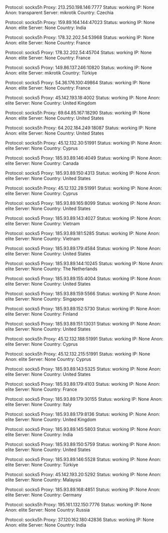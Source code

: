 Protocol: socks5h
Proxy: 213.250.198.146:7777
Status: working
IP: None
Anon: transparent
Server: mikrotik
Country: Czechia

Protocol: socks5h
Proxy: 159.89.164.144:47023
Status: working
IP: None
Anon: elite
Server: None
Country: India

Protocol: socks5h
Proxy: 178.32.202.54:53968
Status: working
IP: None
Anon: elite
Server: None
Country: France

Protocol: socks5
Proxy: 178.32.202.54:45704
Status: working
IP: None
Anon: elite
Server: None
Country: France

Protocol: socks5
Proxy: 149.86.137.246:10820
Status: working
IP: None
Anon: elite
Server: mikrotik
Country: Türkiye

Protocol: socks5
Proxy: 54.36.176.100:49864
Status: working
IP: None
Anon: elite
Server: None
Country: France

Protocol: socks5
Proxy: 45.142.193.18:4002
Status: working
IP: None
Anon: elite
Server: None
Country: United Kingdom

Protocol: socks5h
Proxy: 69.64.85.167:18290
Status: working
IP: None
Anon: elite
Server: None
Country: United States

Protocol: socks5h
Proxy: 64.202.184.249:18087
Status: working
IP: None
Anon: elite
Server: None
Country: United States

Protocol: socks5h
Proxy: 45.12.132.30:51991
Status: working
IP: None
Anon: elite
Server: None
Country: Cyprus

Protocol: socks5
Proxy: 185.93.89.146:4049
Status: working
IP: None
Anon: elite
Server: None
Country: Canada

Protocol: socks5
Proxy: 185.93.89.150:4313
Status: working
IP: None
Anon: elite
Server: None
Country: United States

Protocol: socks5h
Proxy: 45.12.132.28:51991
Status: working
IP: None
Anon: elite
Server: None
Country: Cyprus

Protocol: socks5
Proxy: 185.93.89.165:8099
Status: working
IP: None
Anon: elite
Server: None
Country: United States

Protocol: socks5
Proxy: 185.93.89.143:4027
Status: working
IP: None
Anon: elite
Server: None
Country: Vietnam

Protocol: socks5
Proxy: 185.93.89.181:5285
Status: working
IP: None
Anon: elite
Server: None
Country: Vietnam

Protocol: socks5
Proxy: 185.93.89.179:4584
Status: working
IP: None
Anon: elite
Server: None
Country: United States

Protocol: socks5
Proxy: 185.93.89.144:10245
Status: working
IP: None
Anon: elite
Server: None
Country: The Netherlands

Protocol: socks5
Proxy: 185.93.89.155:4004
Status: working
IP: None
Anon: elite
Server: None
Country: United States

Protocol: socks5
Proxy: 185.93.89.159:5566
Status: working
IP: None
Anon: elite
Server: None
Country: Singapore

Protocol: socks5
Proxy: 185.93.89.152:5730
Status: working
IP: None
Anon: elite
Server: None
Country: Finland

Protocol: socks5
Proxy: 185.93.89.151:13031
Status: working
IP: None
Anon: elite
Server: None
Country: United States

Protocol: socks5h
Proxy: 45.12.132.188:51991
Status: working
IP: None
Anon: elite
Server: None
Country: Cyprus

Protocol: socks5h
Proxy: 45.12.132.215:51991
Status: working
IP: None
Anon: elite
Server: None
Country: Cyprus

Protocol: socks5
Proxy: 185.93.89.143:5325
Status: working
IP: None
Anon: elite
Server: None
Country: United States

Protocol: socks5
Proxy: 185.93.89.179:4103
Status: working
IP: None
Anon: elite
Server: None
Country: France

Protocol: socks5
Proxy: 185.93.89.179:30155
Status: working
IP: None
Anon: elite
Server: None
Country: Italy

Protocol: socks5
Proxy: 185.93.89.179:8136
Status: working
IP: None
Anon: elite
Server: None
Country: United Kingdom

Protocol: socks5
Proxy: 185.93.89.145:5803
Status: working
IP: None
Anon: elite
Server: None
Country: India

Protocol: socks5
Proxy: 185.93.89.150:5759
Status: working
IP: None
Anon: elite
Server: None
Country: United States

Protocol: socks5
Proxy: 185.93.89.146:5528
Status: working
IP: None
Anon: elite
Server: None
Country: Türkiye

Protocol: socks5
Proxy: 45.142.193.20:5292
Status: working
IP: None
Anon: elite
Server: None
Country: Malaysia

Protocol: socks5
Proxy: 185.93.89.168:4851
Status: working
IP: None
Anon: elite
Server: None
Country: Germany

Protocol: socks5h
Proxy: 195.161.132.150:7776
Status: working
IP: None
Anon: elite
Server: None
Country: Russia

Protocol: socks5h
Proxy: 37.120.162.180:42836
Status: working
IP: None
Anon: elite
Server: None
Country: India

